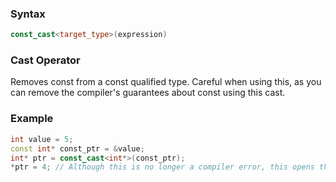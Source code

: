 ### Syntax
```c++
const_cast<target_type>(expression)
```
### Cast Operator
Removes const from a const qualified type. Careful when using this, as you can remove the compiler's guarantees about const using this cast.
### Example
```c++
int value = 5;
const int* const_ptr = &value;
int* ptr = const_cast<int*>(const_ptr);
*ptr = 4; // Although this is no longer a compiler error, this opens the possibility of run-time errors if value was made read-only by placing it in read-only memory! const_cast tends to be useful when dealing with templates
```
